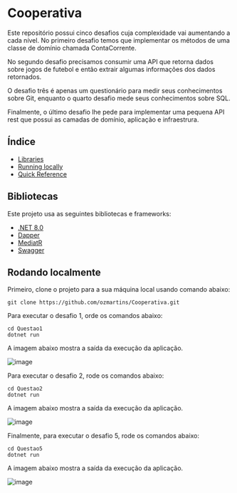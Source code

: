 # Cooperativa

Este repositório possui cinco desafios cuja complexidade vai aumentando a cada nível. No primeiro desafio temos que implementar os métodos de uma classe de domínio chamada ContaCorrente.

No segundo desafio precisamos consumir uma API que retorna dados sobre jogos de futebol e então extrair algumas informações dos dados retornados. 

O desafio três é apenas um questionário para medir seus conhecimentos sobre Git, enquanto o quarto desafio mede seus conhecimentos sobre SQL.

Finalmente, o último desafio lhe pede para implementar uma pequena API rest que possui as camadas de domínio, aplicação e infraestrura. 

## Índice

 - [Libraries](#libraries) 
 - [Running locally](#running-locally)
 - [Quick Reference](#quick-reference)

## Bibliotecas

Este projeto usa as seguintes bibliotecas e frameworks:

 - [.NET 8.0](https://dotnet.microsoft.com/en-us/download/dotnet/8.0)
 - [Dapper](https://github.com/DapperLib/Dapper)
 - [MediatR](https://github.com/jbogard/MediatR)
 - [Swagger](https://swagger.io)

## Rodando localmente

Primeiro, clone o projeto para a sua máquina local usando comando abaixo:
```
git clone https://github.com/ozmartins/Cooperativa.git
```
Para executar o desafio 1, orde os comandos abaixo:
```
cd Questao1
dotnet run
```
A imagem abaixo mostra a saída da execução da aplicação.

![image](https://github.com/user-attachments/assets/860f2af9-67d6-4147-94f6-4c59dd6c3494)

Para executar o desafio 2, rode os comandos abaixo:
```
cd Questao2
dotnet run
```
A imagem abaixo mostra a saída da execução da aplicação.

![image](https://github.com/user-attachments/assets/1fbf29a9-87d2-4817-8269-a848dbf4979b)

Finalmente, para executar o desafio 5, rode os comandos abaixo:
```
cd Questao5
dotnet run
```
A imagem abaixo mostra a saída da execução da aplicação.

![image](https://github.com/user-attachments/assets/4223ae42-ec81-43ee-a8d2-027dd63f9531)
